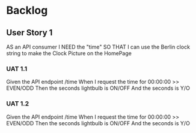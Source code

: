 # Backlog

## User Story 1

AS an API consumer
I NEED the "time"
SO THAT I can use the Berlin clock string to make the Clock Picture on the HomePage

### UAT 1.1

Given the API endpoint /time
When I request the time for 00:00:00 >> EVEN/ODD
Then the seconds lightbulb is ON/OFF
And the seconds is Y/O

### UAT 1.2

Given the API endpoint /time
When I request the time for 00:00:00 >> EVEN/ODD
Then the seconds lightbulb is ON/OFF
And the seconds is Y/O
